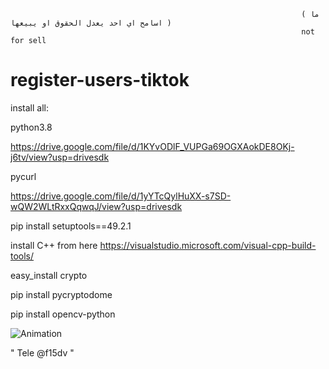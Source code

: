 
                                                                     ( ما اسامح اي احد يعدل الحقوق او يبيعها )
                                                                     not for sell 


# register-users-tiktok



install all:

python3.8

https://drive.google.com/file/d/1KYvODlF_VUPGa69OGXAokDE8OKj-j6tv/view?usp=drivesdk

pycurl

https://drive.google.com/file/d/1yYTcQylHuXX-s7SD-wQW2WLtRxxQqwqJ/view?usp=drivesdk

pip install setuptools==49.2.1

install C++ from here https://visualstudio.microsoft.com/visual-cpp-build-tools/

easy_install crypto

pip install pycryptodome

pip install opencv-python

![Animation](https://user-images.githubusercontent.com/98847954/221704049-a8cca8ee-9b65-41b3-a780-5eb38f5d85a2.gif)



" Tele @f15dv "


